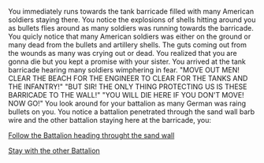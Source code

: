 You immediately runs towards the tank barricade filled with many American soldiers staying there. You notice the explosions of shells hitting around you as bullets flies around as many soldiers was running towards the barricade. You quicly notice that many American soldiers was either on the ground or many dead from the bullets and artillery shells. The guts coming out from the wounds as many was crying out or dead. You realized that you are gonna die but you kept a promise with your sister. You arrived at the tank barricade hearing many soldiers wimphering in fear. "MOVE OUT MEN! CLEAR THE BEACH FOR THE ENGINEER TO CLEAR FOR THE TANKS AND THE INFANTRY!" "BUT SIR! THE ONLY THING PROTECTING US IS THESE BARRICADE TO THE WALL!" "YOU WILL DIE HERE IF YOU DON'T MOVE! NOW GO!" You look around for your battalion as many German was raing bullets on you. You notice a battalion penetrated through the sand wall barb wire and the other battalion staying here at the barricade, you:

[Follow the Battalion heading throught the sand wall]()

[Stay with the other Battalion]()